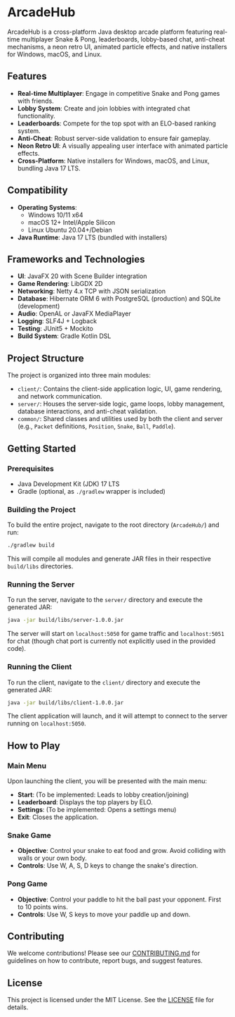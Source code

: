 # ArcadeHub

ArcadeHub is a cross-platform Java desktop arcade platform featuring real-time multiplayer Snake & Pong, leaderboards, lobby-based chat, anti-cheat mechanisms, a neon retro UI, animated particle effects, and native installers for Windows, macOS, and Linux.

## Features

*   **Real-time Multiplayer**: Engage in competitive Snake and Pong games with friends.
*   **Lobby System**: Create and join lobbies with integrated chat functionality.
*   **Leaderboards**: Compete for the top spot with an ELO-based ranking system.
*   **Anti-Cheat**: Robust server-side validation to ensure fair gameplay.
*   **Neon Retro UI**: A visually appealing user interface with animated particle effects.
*   **Cross-Platform**: Native installers for Windows, macOS, and Linux, bundling Java 17 LTS.

## Compatibility

*   **Operating Systems**:
    *   Windows 10/11 x64
    *   macOS 12+ Intel/Apple Silicon
    *   Linux Ubuntu 20.04+/Debian
*   **Java Runtime**: Java 17 LTS (bundled with installers)

## Frameworks and Technologies

*   **UI**: JavaFX 20 with Scene Builder integration
*   **Game Rendering**: LibGDX 2D
*   **Networking**: Netty 4.x TCP with JSON serialization
*   **Database**: Hibernate ORM 6 with PostgreSQL (production) and SQLite (development)
*   **Audio**: OpenAL or JavaFX MediaPlayer
*   **Logging**: SLF4J + Logback
*   **Testing**: JUnit5 + Mockito
*   **Build System**: Gradle Kotlin DSL

## Project Structure

The project is organized into three main modules:

*   `client/`: Contains the client-side application logic, UI, game rendering, and network communication.
*   `server/`: Houses the server-side logic, game loops, lobby management, database interactions, and anti-cheat validation.
*   `common/`: Shared classes and utilities used by both the client and server (e.g., `Packet` definitions, `Position`, `Snake`, `Ball`, `Paddle`).

## Getting Started

### Prerequisites

*   Java Development Kit (JDK) 17 LTS
*   Gradle (optional, as `./gradlew` wrapper is included)

### Building the Project

To build the entire project, navigate to the root directory (`ArcadeHub/`) and run:

```bash
./gradlew build
```

This will compile all modules and generate JAR files in their respective `build/libs` directories.

### Running the Server

To run the server, navigate to the `server/` directory and execute the generated JAR:

```bash
java -jar build/libs/server-1.0.0.jar
```

The server will start on `localhost:5050` for game traffic and `localhost:5051` for chat (though chat port is currently not explicitly used in the provided code).

### Running the Client

To run the client, navigate to the `client/` directory and execute the generated JAR:

```bash
java -jar build/libs/client-1.0.0.jar
```

The client application will launch, and it will attempt to connect to the server running on `localhost:5050`.

## How to Play

### Main Menu

Upon launching the client, you will be presented with the main menu:

*   **Start**: (To be implemented: Leads to lobby creation/joining)
*   **Leaderboard**: Displays the top players by ELO.
*   **Settings**: (To be implemented: Opens a settings menu)
*   **Exit**: Closes the application.

### Snake Game

*   **Objective**: Control your snake to eat food and grow. Avoid colliding with walls or your own body.
*   **Controls**: Use W, A, S, D keys to change the snake's direction.

### Pong Game

*   **Objective**: Control your paddle to hit the ball past your opponent. First to 10 points wins.
*   **Controls**: Use W, S keys to move your paddle up and down.

## Contributing

We welcome contributions! Please see our [CONTRIBUTING.md](CONTRIBUTING.md) for guidelines on how to contribute, report bugs, and suggest features.

## License

This project is licensed under the MIT License. See the [LICENSE](LICENSE) file for details.
